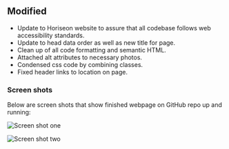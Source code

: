## Modified

- Update to Horiseon website to assure that all codebase follows web accessibility standards.
- Update to head data order as well as new title for page.
- Clean up of all code formatting and semantic HTML.
- Attached alt attributes to necessary photos.
- Condensed css code by combining classes.
- Fixed header links to location on page.

### Screen shots

Below are screen shots that show finished webpage on GitHub repo up and running:

![Screen shot one](/Users/caitlinswickard/Desktop/Homework-wk1/assets/images/screenshot1.png)

![Screen shot two](./assets/images/screenshot2.png)
